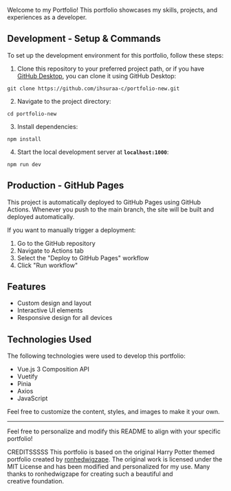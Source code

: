 
Welcome to my Portfolio! This portfolio showcases my skills, projects, and experiences as a developer.

## Development - Setup & Commands

To set up the development environment for this portfolio, follow these steps:

1. Clone this repository to your preferred project path, or if you have [GitHub Desktop](https://desktop.github.com/), you can clone it using GitHub Desktop:
  
  ```shell
  git clone https://github.com/ihsuraa-c/portfolio-new.git
  ```

2. Navigate to the project directory:
 
  ```shell
  cd portfolio-new
  ```

3. Install dependencies:

  ```shell
  npm install
  ```

4. Start the local development server at **`localhost:1000`**:

```shell
npm run dev
```

## Production - GitHub Pages

This project is automatically deployed to GitHub Pages using GitHub Actions. Whenever you push to the main branch, the site will be built and deployed automatically.

If you want to manually trigger a deployment:

1. Go to the GitHub repository
2. Navigate to Actions tab
3. Select the "Deploy to GitHub Pages" workflow
4. Click "Run workflow"

## Features
- Custom design and layout
- Interactive UI elements
- Responsive design for all devices

## Technologies Used

The following technologies were used to develop this portfolio:

- Vue.js 3 Composition API
- Vuetify
- Pinia
- Axios
- JavaScript

Feel free to customize the content, styles, and images to make it your own.

---

Feel free to personalize and modify this README to align with your specific portfolio!


CREDITSSSSS
This portfolio is based on the original Harry Potter themed portfolio created by [ronhedwigzape](https://github.com/ronhedwigzape). The original work is licensed under the MIT License and has been modified and personalized for my use. Many thanks to ronhedwigzape for creating such a beautiful and creative foundation.
